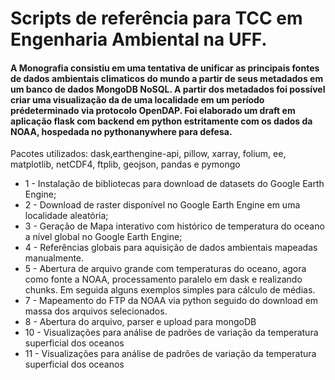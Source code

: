 # Scripts de referência para TCC em Engenharia Ambiental na UFF. 

#### A Monografia consistiu em uma tentativa de unificar as principais fontes de dados ambientais climaticos do mundo a partir de seus metadados em um banco de dados MongoDB NoSQL. A partir dos metadados foi possível criar uma visualização da de uma localidade em um período prédeterminado via protocolo OpenDAP. Foi elaborado um draft em aplicação flask com backend em python estritamente com os dados da NOAA, hospedada no pythonanywhere para defesa. 

Pacotes utilizados: dask,earthengine-api, pillow, xarray, folium, ee, matplotlib, netCDF4, ftplib, geojson, pandas e pymongo

- 1 - Instalação de bibliotecas para download de datasets do Google Earth Engine;
- 2 - Download de raster disponível no Google Earth Engine em uma localidade aleatória;
- 3 - Geração de Mapa interativo com histórico de temperatura do oceano a nível global no Google Earth Engine;
- 4 - Referências globais para aquisição de dados ambientais mapeadas manualmente. 
- 5 - Abertura de arquivo grande com temperaturas do oceano, agora como fonte a NOAA, processamento paralelo em dask e realizando chunks. Em seguida alguns exemplos simples para cálculo de médias.
- 7 - Mapeamento do FTP da NOAA via python seguido do download em massa dos arquivos selecionados. 
- 8 - Abertura do arquivo, parser e upload para mongoDB
- 10 - Visualizações para análise de padrões de variação da temperatura superficial dos oceanos
- 11 - Visualizações para análise de padrões de variação da temperatura superficial dos oceanos
